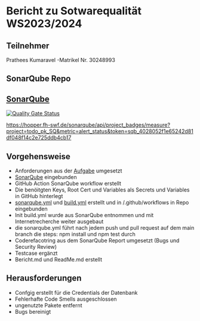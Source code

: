 # Bericht zu Sotwarequalität WS2023/2024

## Teilnehmer
Prathees Kumaravel          -Matrikel Nr. 30248993

## SonarQube Repo

## [SonarQube](https://hopper.fh-swf.de/sonarqube/project/information?id=todo_pk_SQ)

[![Quality Gate Status](https://hopper.fh-swf.de/sonarqube/api/project_badges/measure?project=todo_pk_SQ&metric=alert_status&token=sqb_4028052f1e65242d81df048f14c2e725ddb4cb17)](https://hopper.fh-swf.de/sonarqube/dashboard?id=todo_pk_SQ)

https://hopper.fh-swf.de/sonarqube/api/project_badges/measure?project=todo_pk_SQ&metric=alert_status&token=sqb_4028052f1e65242d81df048f14c2e725ddb4cb17

## Vorgehensweise
- Anforderungen aus der [Aufgabe](https://github.com/fhswf/softwarequalitaet/tree/main/Exercises/CI_ToDo) umgesetzt
- [SonarQube](https://hopper.fh-swf.de/sonarqube/project/information?id=todo_pk_SQ) eingebunden
- GitHub Action SonarQube workflow erstellt
- Die benöitgten Keys, Root Cert und Variables als Secrets und Variables in GitHub hinterlegt
- [sonarqube.yml](./github/workflows/sonarqube.yml) und [build.yml](./github/workflows/build.yml) erstellt und in /.github/workflows in Repo eingebunden
- Init build.yml wurde aus SonarQube entnommen und mit Internetrecherche weiter ausgebaut
- die sonarqube.yml führt nach jedem push und pull request auf dem main branch die steps: npm install und npm test durch
- Coderefacotring aus dem SonarQube Report umgesetzt (Bugs und Security Review)
- Testcase ergänzt
- Bericht.md und ReadMe.md erstellt


## Herausforderungen
- Confgig erstellt für die Credentials der Datenbank
- Fehlerhafte Code Smells ausgeschlossen
- ungenutzte Pakete entfernt
- Bugs bereinigt
